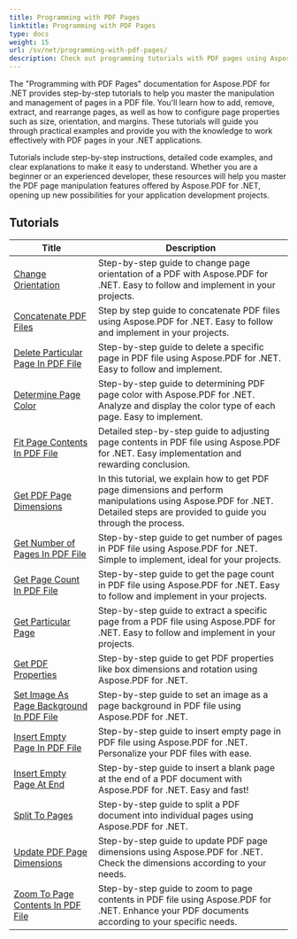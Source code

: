 ```yaml
---
title: Programming with PDF Pages
linktitle: Programming with PDF Pages
type: docs
weight: 15
url: /sv/net/programming-with-pdf-pages/
description: Check out programming tutorials with PDF pages using Aspose.PDF for .NET. Learn how to manipulate and customize the pages of PDF files.
---
```

The "Programming with PDF Pages" documentation for Aspose.PDF for .NET provides step-by-step tutorials to help you master the manipulation and management of pages in a PDF file. You'll learn how to add, remove, extract, and rearrange pages, as well as how to configure page properties such as size, orientation, and margins. These tutorials will guide you through practical examples and provide you with the knowledge to work effectively with PDF pages in your .NET applications.

Tutorials include step-by-step instructions, detailed code examples, and clear explanations to make it easy to understand. Whether you are a beginner or an experienced developer, these resources will help you master the PDF page manipulation features offered by Aspose.PDF for .NET, opening up new possibilities for your application development projects.

## Tutorials
| Title | Description |
| --- | --- | 
| [Change Orientation](./change-orientation/) | Step-by-step guide to change page orientation of a PDF with Aspose.PDF for .NET. Easy to follow and implement in your projects. |  
| [Concatenate PDF Files](./concatenate-pdf-files/) | Step by step guide to concatenate PDF files using Aspose.PDF for .NET. Easy to follow and implement in your projects. |  
| [Delete Particular Page In PDF File](./delete-particular-page/) | Step-by-step guide to delete a specific page in PDF file using Aspose.PDF for .NET. Easy to follow and implement. |  
| [Determine Page Color](./determine-page-color/) | Step-by-step guide to determining PDF page color with Aspose.PDF for .NET. Analyze and display the color type of each page. Easy to implement. |  
| [Fit Page Contents In PDF File](./fit-page-contents/) | Detailed step-by-step guide to adjusting page contents in PDF file using Aspose.PDF for .NET. Easy implementation and rewarding conclusion. |  
| [Get PDF Page Dimensions](./get-dimensions/) | In this tutorial, we explain how to get PDF page dimensions and perform manipulations using Aspose.PDF for .NET. Detailed steps are provided to guide you through the process. |  
| [Get Number of Pages In PDF File](./get-number-of-pages/) | Step-by-step guide to get number of pages in PDF file using Aspose.PDF for .NET. Simple to implement, ideal for your projects. |  
| [Get Page Count In PDF File](./get-page-count/) | Step-by-step guide to get the page count in PDF file using Aspose.PDF for .NET. Easy to follow and implement in your projects. |  
| [Get Particular Page](./get-particular-page/) | Step-by-step guide to extract a specific page from a PDF file using Aspose.PDF for .NET. Easy to follow and implement in your projects. |  
| [Get PDF Properties](./get-properties/) | Step-by-step guide to get PDF properties like box dimensions and rotation using Aspose.PDF for .NET. |  
| [Set Image As Page Background In PDF File](./image-as-background/) | Step-by-step guide to set an image as a page background in PDF file using Aspose.PDF for .NET. |  
| [Insert Empty Page In PDF File](./insert-empty-page/) | Step-by-step guide to insert empty page in PDF file using Aspose.PDF for .NET. Personalize your PDF files with ease. |  
| [Insert Empty Page At End](./insert-empty-page-at-end/) | Step-by-step guide to insert a blank page at the end of a PDF document with Aspose.PDF for .NET. Easy and fast! |  
| [Split To Pages](./split-to-pages/) | Step-by-step guide to split a PDF document into individual pages using Aspose.PDF for .NET. |  
| [Update PDF Page Dimensions](./update-dimensions/) | Step-by-step guide to update PDF page dimensions using Aspose.PDF for .NET. Check the dimensions according to your needs. |  
| [Zoom To Page Contents In PDF File](./zoom-to-page-contents/) | Step-by-step guide to zoom to page contents in PDF file using Aspose.PDF for .NET. Enhance your PDF documents according to your specific needs. |  